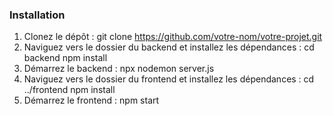 ### Installation
1. Clonez le dépôt :
git clone https://github.com/votre-nom/votre-projet.git
2. Naviguez vers le dossier du backend et installez les dépendances :
cd backend
npm install
3. Démarrez le backend :
npx nodemon server.js
4. Naviguez vers le dossier du frontend et installez les dépendances :
cd ../frontend
npm install
5. Démarrez le frontend :
npm start
